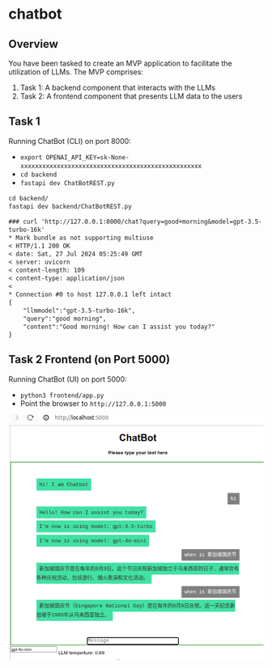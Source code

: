 # chatbot

## Overview
You have been tasked to create an MVP application to facilitate the utilization of LLMs. The
MVP comprises:

1. Task 1: A backend component that interacts with the LLMs
1. Task 2: A frontend component that presents LLM data to the users

## Task 1
Running ChatBot (CLI) on port 8000:
 - ```export OPENAI_API_KEY=sk-None-xxxxxxxxxxxxxxxxxxxxxxxxxxxxxxxxxxxxxxxxxxxxxxxxxx```
 - ```cd backend```
 - ```fastapi dev ChatBotREST.py```
 
```
cd backend/
fastapi dev backend/ChatBotREST.py
```

```
### curl 'http://127.0.0.1:8000/chat?query=good+morning&model=gpt-3.5-turbo-16k'
* Mark bundle as not supporting multiuse
< HTTP/1.1 200 OK
< date: Sat, 27 Jul 2024 05:25:49 GMT
< server: uvicorn
< content-length: 109
< content-type: application/json
< 
* Connection #0 to host 127.0.0.1 left intact
{
    "llmmodel":"gpt-3.5-turbo-16k",
    "query":"good morning",
    "content":"Good morning! How can I assist you today?"
}
```

## Task 2 Frontend (on Port 5000)
Running ChatBot (UI) on port 5000:
 - ```python3 frontend/app.py```
 - Point the browser to ```http://127.0.0.1:5000```

![chatbot.png](chatbot.png)
